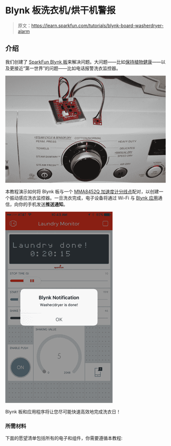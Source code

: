 # Blynk 板洗衣机/烘干机警报

> 原文：<https://learn.sparkfun.com/tutorials/blynk-board-washerdryer-alarm>

## 介绍

我们创建了 [SparkFun Blynk 板](https://www.sparkfun.com/products/13794)来解决问题。大问题——比如[保持植物健康](https://learn.sparkfun.com/tutorials/blynk-board-project-guide/project-12-botanitweeting)——以及更接近“第一世界”的问题——比如电话报警洗衣监控器。

[![alt text](img/72b8d59c9d2a29be7fdd988e092e5d62.png)](https://cdn.sparkfun.com/assets/learn_tutorials/5/0/1/photo-project-2-1000.JPG)

本教程演示如何将 Blynk 板与一个 [MMA8452Q 加速度计分线点](https://www.sparkfun.com/products/12756)配对，以创建一个振动感应洗衣监控器。一旦洗衣完成，电子设备将通过 Wi-Fi 与 [Blynk 应用](http://blynk.cc)通信，向你的手机发送**推送通知**。

[![alt text](img/b8506829ab70361a417832c72cf3e55e.png)](https://cdn.sparkfun.com/assets/learn_tutorials/5/0/1/screen-notification.PNG)

Blynk 板和应用程序将让您尽可能快速高效地完成洗衣日！

### 所需材料

下面的愿望清单包括所有的电子和组件，你需要遵循本教程: